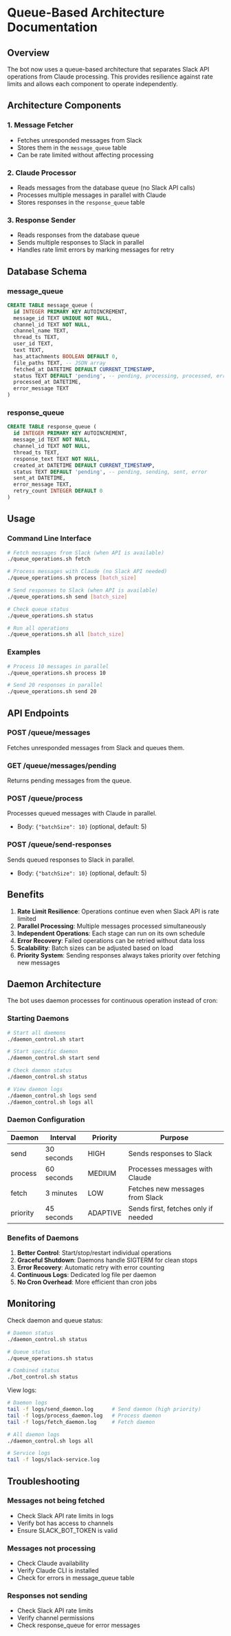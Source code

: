 # Queue-Based Architecture Documentation

## Overview

The bot now uses a queue-based architecture that separates Slack API operations from Claude processing. This provides resilience against rate limits and allows each component to operate independently.

## Architecture Components

### 1. Message Fetcher
- Fetches unresponded messages from Slack
- Stores them in the `message_queue` table
- Can be rate limited without affecting processing

### 2. Claude Processor
- Reads messages from the database queue (no Slack API calls)
- Processes multiple messages in parallel with Claude
- Stores responses in the `response_queue` table

### 3. Response Sender
- Reads responses from the database queue
- Sends multiple responses to Slack in parallel
- Handles rate limit errors by marking messages for retry

## Database Schema

### message_queue
```sql
CREATE TABLE message_queue (
  id INTEGER PRIMARY KEY AUTOINCREMENT,
  message_id TEXT UNIQUE NOT NULL,
  channel_id TEXT NOT NULL,
  channel_name TEXT,
  thread_ts TEXT,
  user_id TEXT,
  text TEXT,
  has_attachments BOOLEAN DEFAULT 0,
  file_paths TEXT, -- JSON array
  fetched_at DATETIME DEFAULT CURRENT_TIMESTAMP,
  status TEXT DEFAULT 'pending', -- pending, processing, processed, error
  processed_at DATETIME,
  error_message TEXT
)
```

### response_queue
```sql
CREATE TABLE response_queue (
  id INTEGER PRIMARY KEY AUTOINCREMENT,
  message_id TEXT NOT NULL,
  channel_id TEXT NOT NULL,
  thread_ts TEXT,
  response_text TEXT NOT NULL,
  created_at DATETIME DEFAULT CURRENT_TIMESTAMP,
  status TEXT DEFAULT 'pending', -- pending, sending, sent, error
  sent_at DATETIME,
  error_message TEXT,
  retry_count INTEGER DEFAULT 0
)
```

## Usage

### Command Line Interface

```bash
# Fetch messages from Slack (when API is available)
./queue_operations.sh fetch

# Process messages with Claude (no Slack API needed)
./queue_operations.sh process [batch_size]

# Send responses to Slack (when API is available)
./queue_operations.sh send [batch_size]

# Check queue status
./queue_operations.sh status

# Run all operations
./queue_operations.sh all [batch_size]
```

### Examples

```bash
# Process 10 messages in parallel
./queue_operations.sh process 10

# Send 20 responses in parallel
./queue_operations.sh send 20
```

## API Endpoints

### POST /queue/messages
Fetches unresponded messages from Slack and queues them.

### GET /queue/messages/pending
Returns pending messages from the queue.

### POST /queue/process
Processes queued messages with Claude in parallel.
- Body: `{"batchSize": 10}` (optional, default: 5)

### POST /queue/send-responses
Sends queued responses to Slack in parallel.
- Body: `{"batchSize": 10}` (optional, default: 5)

## Benefits

1. **Rate Limit Resilience**: Operations continue even when Slack API is rate limited
2. **Parallel Processing**: Multiple messages processed simultaneously
3. **Independent Operations**: Each stage can run on its own schedule
4. **Error Recovery**: Failed operations can be retried without data loss
5. **Scalability**: Batch sizes can be adjusted based on load
6. **Priority System**: Sending responses always takes priority over fetching new messages

## Daemon Architecture

The bot uses daemon processes for continuous operation instead of cron:

### Starting Daemons

```bash
# Start all daemons
./daemon_control.sh start

# Start specific daemon
./daemon_control.sh start send

# Check daemon status
./daemon_control.sh status

# View daemon logs
./daemon_control.sh logs send
./daemon_control.sh logs all
```

### Daemon Configuration

| Daemon | Interval | Priority | Purpose |
|--------|----------|----------|----------|
| send | 30 seconds | HIGH | Sends responses to Slack |
| process | 60 seconds | MEDIUM | Processes messages with Claude |
| fetch | 3 minutes | LOW | Fetches new messages from Slack |
| priority | 45 seconds | ADAPTIVE | Sends first, fetches only if needed |

### Benefits of Daemons

1. **Better Control**: Start/stop/restart individual operations
2. **Graceful Shutdown**: Daemons handle SIGTERM for clean stops
3. **Error Recovery**: Automatic retry with error counting
4. **Continuous Logs**: Dedicated log file per daemon
5. **No Cron Overhead**: More efficient than cron jobs

## Monitoring

Check daemon and queue status:
```bash
# Daemon status
./daemon_control.sh status

# Queue status
./queue_operations.sh status

# Combined status
./bot_control.sh status
```

View logs:
```bash
# Daemon logs
tail -f logs/send_daemon.log      # Send daemon (high priority)
tail -f logs/process_daemon.log   # Process daemon
tail -f logs/fetch_daemon.log     # Fetch daemon

# All daemon logs
./daemon_control.sh logs all

# Service logs
tail -f logs/slack-service.log
```

## Troubleshooting

### Messages not being fetched
- Check Slack API rate limits in logs
- Verify bot has access to channels
- Ensure SLACK_BOT_TOKEN is valid

### Messages not processing
- Check Claude availability
- Verify Claude CLI is installed
- Check for errors in message_queue table

### Responses not sending
- Check Slack API rate limits
- Verify channel permissions
- Check response_queue for error messages